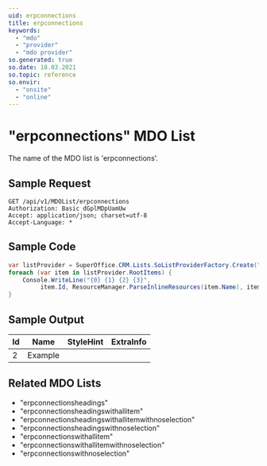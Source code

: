 ```yaml
---
uid: erpconnections
title: erpconnections
keywords:
  - "mdo"
  - "provider"
  - "mdo provider"
so.generated: true
so.date: 18.03.2021
so.topic: reference
so.envir:
  - "onsite"
  - "online"
---
```


# "erpconnections" MDO List
The name of the MDO list is 'erpconnections'.




## Sample Request

```http!
GET /api/v1/MDOList/erpconnections
Authorization: Basic dGplMDpUamUw
Accept: application/json; charset=utf-8
Accept-Language: *

```

## Sample Code
```cs
var listProvider = SuperOffice.CRM.Lists.SoListProviderFactory.Create("erpconnections", forceFlatList: true);
foreach (var item in listProvider.RootItems) {
    Console.WriteLine("{0} {1} {2} {3}", 
         item.Id, ResourceManager.ParseInlineResources(item.Name), item.StyleHint, item.ExtraInfo);
}
```

## Sample Output

|Id   | Name  |StyleHint|ExtraInfo |
| --- | ----- | ------- | -------- |
| 2 | Example | | |


## Related MDO Lists

* "erpconnectionsheadings"
* "erpconnectionsheadingswithallitem"
* "erpconnectionsheadingswithallitemwithnoselection"
* "erpconnectionsheadingswithnoselection"
* "erpconnectionswithallitem"
* "erpconnectionswithallitemwithnoselection"
* "erpconnectionswithnoselection"
